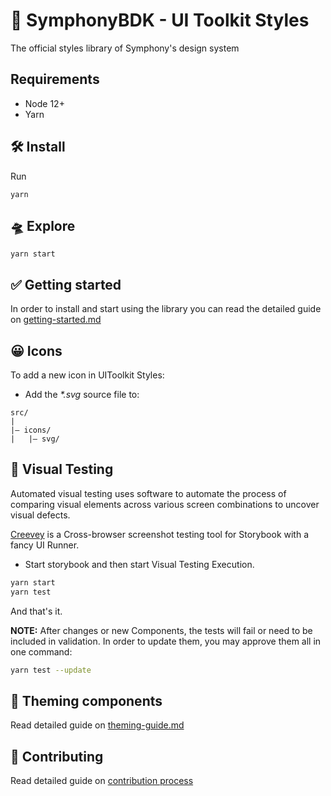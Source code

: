 # 💄 SymphonyBDK - UI Toolkit Styles

The official styles library of Symphony's design system

## Requirements

- Node 12+
- Yarn

## 🛠 Install

Run

```
yarn
```

## 🛸 Explore

```
yarn start
```

## ✅ Getting started

In order to install and start using the library you can read the detailed guide on [getting-started.md](https://github.com/SymphonyPlatformSolutions/symphony-bdk-ui-toolkit-styles/blob/master/docs/getting-started.md)

## 😀 Icons

To add a new icon in UIToolkit Styles:

- Add the <em>\*.svg</em> source file to:

```
src/
|
|– icons/
|   |– svg/
```

## 🤖 Visual Testing

Automated visual testing uses software to automate the process of comparing visual elements across various screen combinations to uncover visual defects.

[Creevey](https://github.com/wKich/creevey/) is a Cross-browser screenshot testing tool for Storybook with a fancy UI Runner.

- Start storybook and then start Visual Testing Execution.

```bash
yarn start
yarn test
```
And that's it.

**NOTE:** After changes or new Components, the tests will fail or need to be included in validation.
In order to update them, you may approve them all in one command:
```bash
yarn test --update
```

## 🧩 Theming components

Read detailed guide on [theming-guide.md](https://github.com/SymphonyPlatformSolutions/symphony-bdk-ui-toolkit-styles/blob/master/docs/theming-guide.md)

## 💪 Contributing

Read detailed guide on [contribution process](https://github.com/SymphonyPlatformSolutions/symphony-bdk-ui-toolkit-styles/blob/master/docs/contributing.md)
